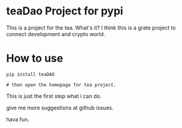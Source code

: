 # teaDao Project for pypi

This is a project for the tea. What's it? I think this is a grate project to connect development and crypto world.

# How to use
```
pip install teaDAO 

# then open the homepage for tea project. 
```
This is just the first step what i can do.

give me more suggestions at github issues.

hava fun.
